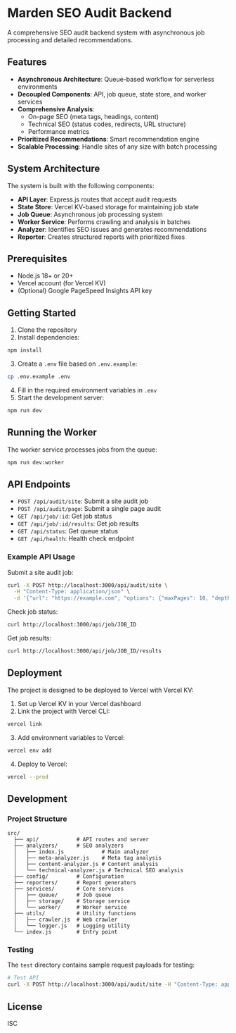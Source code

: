 # Marden SEO Audit Backend

A comprehensive SEO audit backend system with asynchronous job processing and detailed recommendations.

## Features

- **Asynchronous Architecture**: Queue-based workflow for serverless environments
- **Decoupled Components**: API, job queue, state store, and worker services
- **Comprehensive Analysis**:
  - On-page SEO (meta tags, headings, content)
  - Technical SEO (status codes, redirects, URL structure)
  - Performance metrics
- **Prioritized Recommendations**: Smart recommendation engine
- **Scalable Processing**: Handle sites of any size with batch processing

## System Architecture

The system is built with the following components:

- **API Layer**: Express.js routes that accept audit requests
- **State Store**: Vercel KV-based storage for maintaining job state
- **Job Queue**: Asynchronous job processing system
- **Worker Service**: Performs crawling and analysis in batches
- **Analyzer**: Identifies SEO issues and generates recommendations
- **Reporter**: Creates structured reports with prioritized fixes

## Prerequisites

- Node.js 18+ or 20+
- Vercel account (for Vercel KV)
- (Optional) Google PageSpeed Insights API key

## Getting Started

1. Clone the repository
2. Install dependencies:

```bash
npm install
```

3. Create a `.env` file based on `.env.example`:

```bash
cp .env.example .env
```

4. Fill in the required environment variables in `.env`
5. Start the development server:

```bash
npm run dev
```

## Running the Worker

The worker service processes jobs from the queue:

```bash
npm run dev:worker
```

## API Endpoints

- `POST /api/audit/site`: Submit a site audit job
- `POST /api/audit/page`: Submit a single page audit
- `GET /api/job/:id`: Get job status
- `GET /api/job/:id/results`: Get job results
- `GET /api/status`: Get queue status
- `GET /api/health`: Health check endpoint

### Example API Usage

Submit a site audit job:

```bash
curl -X POST http://localhost:3000/api/audit/site \
  -H "Content-Type: application/json" \
  -d '{"url": "https://example.com", "options": {"maxPages": 10, "depth": 2}}'
```

Check job status:

```bash
curl http://localhost:3000/api/job/JOB_ID
```

Get job results:

```bash
curl http://localhost:3000/api/job/JOB_ID/results
```

## Deployment

The project is designed to be deployed to Vercel with Vercel KV:

1. Set up Vercel KV in your Vercel dashboard
2. Link the project with Vercel CLI:

```bash
vercel link
```

3. Add environment variables to Vercel:

```bash
vercel env add
```

4. Deploy to Vercel:

```bash
vercel --prod
```

## Development

### Project Structure

```
src/
  ├── api/            # API routes and server
  ├── analyzers/      # SEO analyzers
  │   ├── index.js            # Main analyzer
  │   ├── meta-analyzer.js    # Meta tag analysis
  │   ├── content-analyzer.js # Content analysis
  │   └── technical-analyzer.js # Technical SEO analysis
  ├── config/         # Configuration
  ├── reporters/      # Report generators
  ├── services/       # Core services
  │   ├── queue/      # Job queue
  │   ├── storage/    # Storage service
  │   └── worker/     # Worker service
  ├── utils/          # Utility functions
  │   ├── crawler.js  # Web crawler
  │   └── logger.js   # Logging utility
  └── index.js        # Entry point
```

### Testing

The `test` directory contains sample request payloads for testing:

```bash
# Test API
curl -X POST http://localhost:3000/api/audit/site -H "Content-Type: application/json" -d @test/site-audit-request.json
```

## License

ISC
